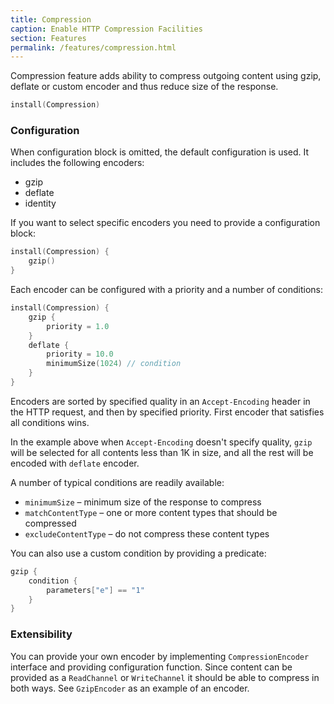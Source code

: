```yaml
---
title: Compression
caption: Enable HTTP Compression Facilities
section: Features
permalink: /features/compression.html
---
```


Compression feature adds ability to compress outgoing content using gzip, deflate or custom encoder and thus reduce
size of the response.

```kotlin
install(Compression)
```

### Configuration

When configuration block is omitted, the default configuration is used. It includes
 the following encoders:
 
 * gzip
 * deflate
 * identity
 
If you want to select specific encoders you need to provide a configuration block:

```kotlin
install(Compression) {
    gzip()
}
```

Each encoder can be configured with a priority and a number of conditions: 

```kotlin
install(Compression) {
    gzip {
        priority = 1.0
    }
    deflate {
        priority = 10.0 
        minimumSize(1024) // condition
    }
}
```

Encoders are sorted by specified quality in an `Accept-Encoding` header in the HTTP request, and
then by specified priority. First encoder that satisfies all conditions wins.

In the example above when `Accept-Encoding` doesn't specify quality, `gzip` will be selected for all contents 
less than 1K in size, and all the rest will be encoded with `deflate` encoder. 

A number of typical conditions are readily available:

* `minimumSize` – minimum size of the response to compress
* `matchContentType` – one or more content types that should be compressed
* `excludeContentType` – do not compress these content types

You can also use a custom condition by providing a predicate:

```kotlin
gzip {
    condition {
        parameters["e"] == "1"
    }
}
```

### Extensibility

You can provide your own encoder by implementing `CompressionEncoder` interface and providing configuration function. 
Since content can be provided as a `ReadChannel` or `WriteChannel` it should be able to compress in both ways. 
See `GzipEncoder` as an example of an encoder. 
